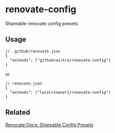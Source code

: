 # renovate-config

Shareable renovate config presets

## Usage

```jsonc
// .github/renovate.json
{
  "extends": ["github>airkro/renovate-config"]
}
```

or

```jsonc
// renovate.json
{
  "extends": ["local>{owner}/renovate-config"]
}
```

## Related

[Renovate Docs: Shareable Config Presets](https://docs.renovatebot.com/config-presets/)
